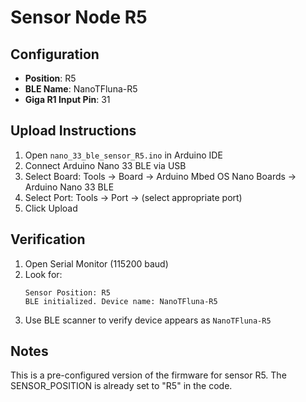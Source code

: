 # Sensor Node R5

## Configuration
- **Position**: R5
- **BLE Name**: NanoTFluna-R5
- **Giga R1 Input Pin**: 31

## Upload Instructions
1. Open `nano_33_ble_sensor_R5.ino` in Arduino IDE
2. Connect Arduino Nano 33 BLE via USB
3. Select Board: Tools → Board → Arduino Mbed OS Nano Boards → Arduino Nano 33 BLE
4. Select Port: Tools → Port → (select appropriate port)
5. Click Upload

## Verification
1. Open Serial Monitor (115200 baud)
2. Look for:
   ```
   Sensor Position: R5
   BLE initialized. Device name: NanoTFluna-R5
   ```
3. Use BLE scanner to verify device appears as `NanoTFluna-R5`

## Notes
This is a pre-configured version of the firmware for sensor R5.
The SENSOR_POSITION is already set to "R5" in the code.
